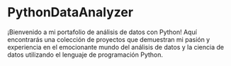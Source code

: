 # PythonDataAnalyzer
¡Bienvenido a mi portafolio de análisis de datos con Python! Aquí encontrarás una colección de proyectos que demuestran mi pasión y experiencia en el emocionante mundo del análisis de datos y la ciencia de datos utilizando el lenguaje de programación Python.
